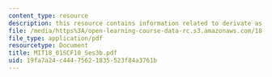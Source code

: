 ```yaml
---
content_type: resource
description: this resource contains information related to derivate as a rate of change.
file: /media/https%3A/open-learning-course-data-rc.s3.amazonaws.com/18-01sc-single-variable-calculus-fall-2010/19fa7a24c44475621835523f84a3761b_MIT18_01SCF10_Ses3b.pdf
file_type: application/pdf
resourcetype: Document
title: MIT18_01SCF10_Ses3b.pdf
uid: 19fa7a24-c444-7562-1835-523f84a3761b
---
```

